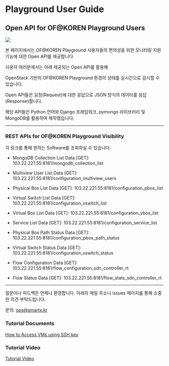 # Playground User Guide
## Open API for OF@KOREN Playground Users

![](https://github.com/KOREN-Platform/Playground/blob/master/Playground_Introduction_Guide/Images/OpenAPI.png)

본 페이지에서는 OF@KOREN Playground 사용자들의 편의성을 위한 모니터링 지원 기능에 대한
Open API를 제공합니다.

사용자 여러분께서는 아래 제공되는 Open API를 활용해

OpenStack 기반의 OF@KOREN Playground 환경의 상태를 실시간으로 감시할 수 있습니다.

Open API들은 요청(Request)에 대한 응답으로 JSON 방식의 데이터를 응답(Response)합니다.

해당 API들은 Python 언어와 Django 프레임워크, pymongo 라이브러리 및 MongoDB를 활용하여 제작했습니다.

***

### REST APIs for OF@KOREN Playground Visibility

각 링크를 통해 원하는 Software를 조회하실 수 있습니다.

* MongoDB Collection List Data [GET]: 103.22.221.55:8181/mongodb_collection_list

* Multiview User List Data [GET]: 103.22.221.55:8181/configuration_multiview_users

* Physical Box List Data [GET]: 103.22.221.55:8181/configuration_pbox_list

* Virtual Switch List Data [GET]: 103.22.221.55:8181/configuration_vswitch_list

* Virtual Box List Data [GET]: 103.22.221.55:8181/configuration_vbox_list

* Service List Data [GET]: 103.22.221.55:8181/configuration_service_list

* Physical Box Path Status Data [GET]: 103.22.221.55:8181/configuration_pbox_path_status

* Virtual Switch Status Data [GET]: 103.22.221.55:8181/configuration_vswitch_status

* Flow Configuration Data [GET]: 103.22.221.55:8181/flow_configuration_sdn_controller_rt

* Flow Status Data [GET]: 103.22.221.55:8181/flow_stats_sdn_controller_rt

***

질문이나 피드백은 언제나 환영합니다. 아래의 메일 주소나 issues 페이지를 통해 소중한 의견 부탁드립니다.

문의: ops@smartx.kr

### Tutorial Documents

[How to Access VMs using SSH key](https://github.com/KOREN-Platform/Playground/blob/master/Playground_Introduction_Guide/User_Guide/How%20to%20Access%20VMs%20using%20SSH%20key.pdf)

### Tutorial Video

[Tutorial Video](https://www.youtube.com/watch?v=5RS1S0uOZts)
